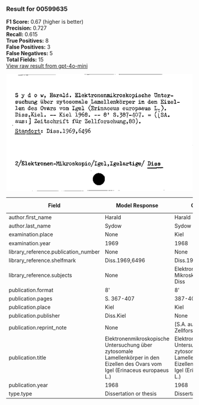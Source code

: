 ### Result for 00599635
**F1 Score:** 0.67 (higher is better)<br>**Precision:** 0.727<br>**Recall:** 0.615<br>**True Positives:** 8<br>**False Positives:** 3<br>**False Negatives:** 5<br>**Total Fields:** 15<br>[View raw result from gpt-4o-mini](https://github.com/RISE-UNIBAS/humanities_data_benchmark/blob/main/results/2025-09-02/T0164/request_T0164_00599635.json)

<img src="https://github.com/RISE-UNIBAS/humanities_data_benchmark/blob/main/benchmarks/zettelkatalog/images/00599635.jpg?raw=true" alt="00599635" width="600px">

| Field | Model Response | Ground Truth | Fuzzy Score | Match |
|-------|----------------|--------------|-------------|-------|
| author.first_name | Harald | Harald | 1.000 | ✅ |
| author.last_name | Sydow | Sydow | 1.000 | ✅ |
| examination.place | None | Kiel | 0.000 | ❌ |
| examination.year | 1969 | 1968 | 0.000 | ❌ |
| library_reference.publication_number | None | None | 1.000 | ✅ |
| library_reference.shelfmark | Diss.1969,6496 | Diss.1969,6496 | 1.000 | ✅ |
| library_reference.subjects | None | Elektronen-Mikroskopie/Igel,Igelartige/ Diss | 0.000 | ❌ |
| publication.format | 8' | 8' | 1.000 | ✅ |
| publication.pages | S. 367-407 | 387-407 | 0.706 | ❌ |
| publication.place | Kiel | Kiel | 1.000 | ✅ |
| publication.publisher | Diss.Kiel | None | 0.000 | ❌ |
| publication.reprint_note | None | [S.A. aus:] Zeitschrift für Zellforschung,88 | 0.000 | ❌ |
| publication.title | Elektronenmikroskopische Untersuchung über zytosomale Lamellenkörper in den Eizellen des Ovars vom Igel (Erinaceus europaeus L.) | Elektronenmikroskopische Untersuchung über zytosomale Lamellenkörper in den Eizellen des Ovars vom Igel (Erinaceus europaeus L.) | 1.000 | ✅ |
| publication.year | 1968 | 1968 | 1.000 | ✅ |
| type.type | Dissertation or thesis | Dissertation or thesis | 1.000 | ✅ |
